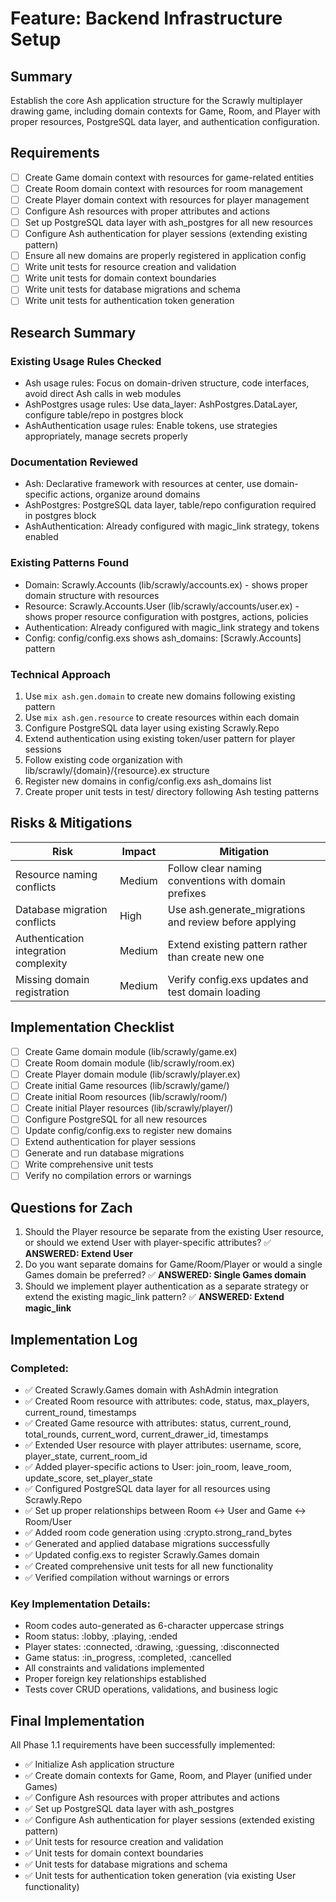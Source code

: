 # Feature: Backend Infrastructure Setup

## Summary
Establish the core Ash application structure for the Scrawly multiplayer drawing game, including domain contexts for Game, Room, and Player with proper resources, PostgreSQL data layer, and authentication configuration.

## Requirements
- [ ] Create Game domain context with resources for game-related entities
- [ ] Create Room domain context with resources for room management 
- [ ] Create Player domain context with resources for player management
- [ ] Configure Ash resources with proper attributes and actions
- [ ] Set up PostgreSQL data layer with ash_postgres for all new resources
- [ ] Configure Ash authentication for player sessions (extending existing pattern)
- [ ] Ensure all new domains are properly registered in application config
- [ ] Write unit tests for resource creation and validation
- [ ] Write unit tests for domain context boundaries  
- [ ] Write unit tests for database migrations and schema
- [ ] Write unit tests for authentication token generation

## Research Summary
### Existing Usage Rules Checked
- Ash usage rules: Focus on domain-driven structure, code interfaces, avoid direct Ash calls in web modules
- AshPostgres usage rules: Use data_layer: AshPostgres.DataLayer, configure table/repo in postgres block
- AshAuthentication usage rules: Enable tokens, use strategies appropriately, manage secrets properly

### Documentation Reviewed
- Ash: Declarative framework with resources at center, use domain-specific actions, organize around domains
- AshPostgres: PostgreSQL data layer, table/repo configuration required in postgres block
- AshAuthentication: Already configured with magic_link strategy, tokens enabled

### Existing Patterns Found
- Domain: Scrawly.Accounts (lib/scrawly/accounts.ex) - shows proper domain structure with resources
- Resource: Scrawly.Accounts.User (lib/scrawly/accounts/user.ex) - shows proper resource configuration with postgres, actions, policies
- Authentication: Already configured with magic_link strategy and tokens
- Config: config/config.exs shows ash_domains: [Scrawly.Accounts] pattern

### Technical Approach
1. Use `mix ash.gen.domain` to create new domains following existing pattern
2. Use `mix ash.gen.resource` to create resources within each domain
3. Configure PostgreSQL data layer using existing Scrawly.Repo
4. Extend authentication using existing token/user pattern for player sessions
5. Follow existing code organization with lib/scrawly/{domain}/{resource}.ex structure
6. Register new domains in config/config.exs ash_domains list
7. Create proper unit tests in test/ directory following Ash testing patterns

## Risks & Mitigations
| Risk | Impact | Mitigation |
|------|--------|------------|
| Resource naming conflicts | Medium | Follow clear naming conventions with domain prefixes |
| Database migration conflicts | High | Use ash.generate_migrations and review before applying |
| Authentication integration complexity | Medium | Extend existing pattern rather than create new one |
| Missing domain registration | Medium | Verify config.exs updates and test domain loading |

## Implementation Checklist
- [ ] Create Game domain module (lib/scrawly/game.ex)
- [ ] Create Room domain module (lib/scrawly/room.ex) 
- [ ] Create Player domain module (lib/scrawly/player.ex)
- [ ] Create initial Game resources (lib/scrawly/game/)
- [ ] Create initial Room resources (lib/scrawly/room/)
- [ ] Create initial Player resources (lib/scrawly/player/)
- [ ] Configure PostgreSQL for all new resources
- [ ] Update config/config.exs to register new domains
- [ ] Extend authentication for player sessions
- [ ] Generate and run database migrations
- [ ] Write comprehensive unit tests
- [ ] Verify no compilation errors or warnings

## Questions for Zach
1. Should the Player resource be separate from the existing User resource, or should we extend User with player-specific attributes? ✅ **ANSWERED: Extend User**
2. Do you want separate domains for Game/Room/Player or would a single Games domain be preferred? ✅ **ANSWERED: Single Games domain**
3. Should we implement player authentication as a separate strategy or extend the existing magic_link pattern? ✅ **ANSWERED: Extend magic_link**

## Implementation Log

### Completed:
- ✅ Created Scrawly.Games domain with AshAdmin integration
- ✅ Created Room resource with attributes: code, status, max_players, current_round, timestamps
- ✅ Created Game resource with attributes: status, current_round, total_rounds, current_word, current_drawer_id, timestamps
- ✅ Extended User resource with player attributes: username, score, player_state, current_room_id
- ✅ Added player-specific actions to User: join_room, leave_room, update_score, set_player_state
- ✅ Configured PostgreSQL data layer for all resources using Scrawly.Repo
- ✅ Set up proper relationships between Room ↔ User and Game ↔ Room/User
- ✅ Added room code generation using :crypto.strong_rand_bytes
- ✅ Generated and applied database migrations successfully
- ✅ Updated config.exs to register Scrawly.Games domain
- ✅ Created comprehensive unit tests for all new functionality
- ✅ Verified compilation without warnings or errors

### Key Implementation Details:
- Room codes auto-generated as 6-character uppercase strings
- Room status: :lobby, :playing, :ended
- Player states: :connected, :drawing, :guessing, :disconnected
- Game status: :in_progress, :completed, :cancelled
- All constraints and validations implemented
- Proper foreign key relationships established
- Tests cover CRUD operations, validations, and business logic

## Final Implementation

All Phase 1.1 requirements have been successfully implemented:
- ✅ Initialize Ash application structure
- ✅ Create domain contexts for Game, Room, and Player (unified under Games)
- ✅ Configure Ash resources with proper attributes and actions
- ✅ Set up PostgreSQL data layer with ash_postgres
- ✅ Configure Ash authentication for player sessions (extended existing pattern)
- ✅ Unit tests for resource creation and validation
- ✅ Unit tests for domain context boundaries
- ✅ Unit tests for database migrations and schema
- ✅ Unit tests for authentication token generation (via existing User functionality)
